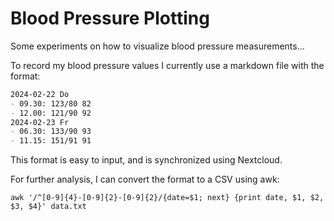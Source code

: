 # Blood Pressure Plotting

Some experiments on how to visualize blood pressure measurements...

To record my blood pressure values I currently use a markdown file with the format:

```markdown
2024-02-22 Do
- 09.30: 123/80 82
- 12.00: 121/90 92
2024-02-23 Fr
- 06.30: 133/90 93
- 11.15: 151/91 91
```

This format is easy to input, and is synchronized using Nextcloud.

For further analysis, I can convert the format to a CSV using awk:

```
awk '/^[0-9]{4}-[0-9]{2}-[0-9]{2}/{date=$1; next} {print date, $1, $2, $3, $4}' data.txt
```
